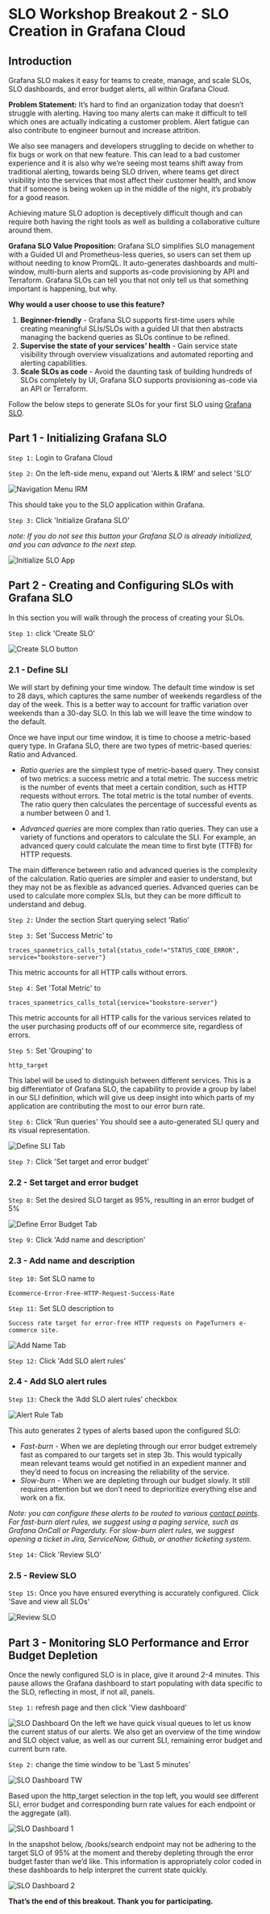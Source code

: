 # SLO Workshop Breakout 2 - SLO Creation in Grafana Cloud

## Introduction
Grafana SLO makes it easy for teams to create, manage, and scale SLOs, SLO dashboards, and error budget alerts, all within Grafana Cloud.

**Problem Statement:**
It’s hard to find an organization today that doesn’t struggle with alerting. Having too many alerts can make it difficult to tell which ones are actually indicating a customer problem. Alert fatigue can also contribute to engineer burnout and increase attrition.

We also see managers and developers struggling to decide on whether to fix bugs or work on that new feature. This can lead to a bad customer experience and it is also why we’re seeing most teams shift away from traditional alerting, towards being SLO driven, where teams get direct visibility into the services that most affect their customer health, and know that if someone is being woken up in the middle of the night, it’s probably for a good reason.

Achieving mature SLO adoption is deceptively difficult though and can require both having the right tools as well as building a collaborative culture around them. 

**Grafana SLO Value Proposition:**
Grafana SLO simplifies SLO management with a Guided UI and Prometheus-less queries, so users can set them up without needing to know PromQL. It auto-generates dashboards and multi-window, multi-burn alerts and supports as-code provisioning by API and Terraform.
Grafana SLOs can tell you that not only tell us that something important is happening, but why. 

**Why would  a user choose to use this feature?**
1. **Beginner-friendly** - Grafana SLO supports first-time users while creating meaningful SLIs/SLOs with a guided UI that then abstracts managing the backend queries as SLOs continue to be refined.
2. **Supervise the state of your services’ health** - Gain service state visibility through overview visualizations and automated reporting and alerting capabilities.
3. **Scale SLOs as code** - Avoid the daunting task of building hundreds of SLOs completely by UI, Grafana SLO supports provisioning as-code via an API or Terraform.

Follow the below steps to generate SLOs for your first SLO using [Grafana SLO](https://grafana.com/docs/grafana-cloud/alerting-and-irm/slo/).

## Part 1 - Initializing Grafana SLO
```Step 1:``` Login to Grafana Cloud

```Step 2:``` On the left-side menu, expand out 'Alerts & IRM' and select 'SLO'

![Navigation Menu IRM](./images/navigation_menu_irm.png)

This should take you to the SLO application within Grafana.

```Step 3:``` Click 'Initialize Grafana SLO' 

*note: If you do not see this button your Grafana SLO is already initialized, and you can advance to the next step.*

![Initialize SLO App](./images/initalize_slo_app.png)

## Part 2 - Creating and Configuring SLOs with Grafana SLO
In this section you will walk through the process of creating your SLOs.

```Step 1:``` click 'Create SLO'

![Create SLO button](./images/create_slo_button.png)

### 2.1 - Define SLI
We will start by defining your time window. The default time window is set to 28 days, which captures the same number of weekends regardless of the day of the week. This is a better way to account for traffic variation over weekends than a 30-day SLO. In this lab we will leave the time window to the default.

Once we have input our time window, it is time to choose a metric-based query type. In Grafana SLO, there are two types of metric-based queries: Ratio and Advanced.

- *Ratio queries* are the simplest type of metric-based query. They consist of two metrics: a success metric and a total metric. The success metric is the number of events that meet a certain condition, such as HTTP requests without errors. The total metric is the total number of events. The ratio query then calculates the percentage of successful events as a number between 0 and 1.

- *Advanced queries* are more complex than ratio queries. They can use a variety of functions and operators to calculate the SLI. For example, an advanced query could calculate the mean time to first byte (TTFB) for HTTP requests.

The main difference between ratio and advanced queries is the complexity of the calculation. Ratio queries are simpler and easier to understand, but they may not be as flexible as advanced queries. Advanced queries can be used to calculate more complex SLIs, but they can be more difficult to understand and debug.

```Step 2:``` Under the section Start querying select 'Ratio'

```Step 3:``` Set 'Success Metric' to
```
traces_spanmetrics_calls_total{status_code!="STATUS_CODE_ERROR", service="bookstore-server"}
``` 
This metric accounts for all HTTP calls without errors.

```Step 4:``` Set 'Total Metric' to 
```
traces_spanmetrics_calls_total{service="bookstore-server"}
```
This metric accounts for all HTTP calls for the various services related to the user purchasing products off of our ecommerce site, regardless of errors.

```Step 5:``` Set 'Grouping' to
```
http_target
```
This label will be used to distinguish between different services. This is a big differentiator of Grafana SLO, the capability to provide a group by label in our SLI definition, which will give us deep insight into which parts of my application are contributing the most to our error burn rate.

```Step 6:``` Click 'Run queries'
You should see a auto-generated SLI query and its visual representation.

![Define SLI Tab](./images/bookstore.png)

```Step 7:``` Click 'Set target and error budget'

### 2.2 - Set target and error budget
```Step 8:``` Set the desired SLO target as 95%, resulting in an error budget of 5%

![Define Error Budget Tab](./images/define_error_budget_tab.png)

```Step 9:``` Click 'Add name and description'

### 2.3 - Add name and description
```Step 10:``` Set SLO name to
```
Ecommerce-Error-Free-HTTP-Request-Success-Rate
```
```Step 11:``` Set SLO description to
```
Success rate target for error-free HTTP requests on PageTurners e-commerce site.
```
![Add Name Tab](./images/bookstore-slo.png)

```Step 12:``` Click 'Add SLO alert rules'

### 2.4 - Add SLO alert rules

```Step 13:``` Check the ‘Add SLO alert rules’ checkbox

![Alert Rule Tab](./images/alert_rule_tab.png)

This auto generates 2 types of alerts based upon the configured SLO:
- *Fast-burn* - When we are depleting through our error budget extremely fast as compared to our targets set in step 3b. This would typically mean relevant teams would get notified in an expedient manner and they’d need to focus on increasing the reliability of the service.
- *Slow-burn* - When we are depleting through our budget slowly. It still requires attention but we don’t need to deprioritize everything else and work on a fix.

*Note: you can configure these alerts to be routed to various [contact points](https://grafana.com/docs/grafana/latest/alerting/alerting-rules/manage-contact-points/configure-integrations/). For fast-burn alert rules, we suggest using a paging service, such as Grafana OnCall or Pagerduty. For slow-burn alert rules, we suggest opening a ticket in Jira, ServiceNow, Github, or another ticketing system.*

```Step 14:``` Click 'Review SLO'

### 2.5 - Review SLO
```Step 15:``` Once you have ensured everything is accurately configured. Click 'Save and view all SLOs'

![Review SLO](./images/bookstore-review.png)

## Part 3 - Monitoring SLO Performance and Error Budget Depletion
Once the newly configured SLO is in place, give it around 2-4 minutes. This pause allows the Grafana dashboard to start populating with data specific to the SLO, reflecting in most, if not all, panels.

```Step 1:``` refresh page and then click 'View dashboard'

![SLO Dashboard](./images/viewd.png)
On the left we have quick visual queues to let us know the current status of our alerts. We also get an overview of the time window and SLO object value, as well as our current SLI, remaining error budget and current burn rate.

```Step 2:``` change the time window to be 'Last 5 minutes'

![SLO Dashboard TW](./images/timec.png)

Based upon the http_target selection in the top left, you would see different SLI, error budget and corresponding burn rate values for each endpoint or the aggregate (all).

![SLO Dashboard 1](./images/routes.png)


In the snapshot below, /books/search endpoint may not be adhering to the target SLO of 95% at the moment and thereby depleting through the error budget faster than we’d like. This information is appropriately color coded in these dashboards to help interpret the current state quickly.

![SLO Dashboard 2](./images/finalec.png)

**That’s the end of this breakout. Thank you for participating.**
